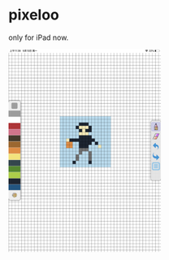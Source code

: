 # pixeloo
only for iPad now.

<img src="https://github.com/Luckeee/pixeloo/blob/master/screenshot/IMG_0053.PNG" width="300" height="400" />
